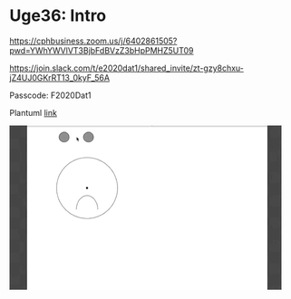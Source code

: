 # Uge36: Intro

https://cphbusiness.zoom.us/j/6402861505?pwd=YWhYWVlVT3BjbFdBVzZ3bHpPMHZ5UT09

https://join.slack.com/t/e2020dat1/shared_invite/zt-gzy8chxu-jZ4UJ0GKrRT13_0kyF_56A

Passcode: F2020Dat1

Plantuml [link](http://www.plantuml.com/plantuml/png/NPEnZjim38PtFqMsj5a2z0dI9kXI62tIeSseIAn3M1PLYieXz_Ids4UTuEt_VfBYRm8-934i4mOtcTZjDf79GaeOXcwtsoJXR2Kp52W4akEi79kNRcwucRWKluemNhD0AbWOlCUOe2S7dpul5eCLvO9VJcKRJYXuro6BRBtswnEA7aFLaJ18-sxH--s2_xDnMZ9iLQRYCoW9emc3rop7p3N45LuHM1ljir9Wk--UH9vOZo4O1fqnTXoOSgYR_w7tgWDzRoW9qmWQM1zj3sKz6FuO_gq3xRWcmX2pp8bwoWcMdkafVp6a1Avn_ZRwignN_9P5A3J6qQCTOVaSzKviXa6zTilAw-c-SixWmQpR_jm0l3gn9gnmcJ-nu0zuNCcmMueZF4hsge_ae49DitOgQnAz_wOtSfkt_8p0HeZJJ6SJ74rTrnqWkFV_umq0)

![](smiley.gif)
